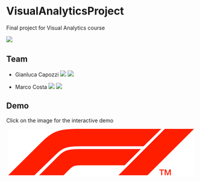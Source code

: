 # VisualAnalyticsProject
Final project for Visual Analytics course

<a href="https://www.dis.uniroma1.it/"><img src="http://www.dis.uniroma1.it/sites/default/files/marchio%20logo%20eng%20jpg.jpg" width="1000"></a>

## Team
* Gianluca Capozzi <a href="https://github.com/GianlucaCapozzi"><img src="https://upload.wikimedia.org/wikipedia/commons/thumb/9/91/Octicons-mark-github.svg/1024px-Octicons-mark-github.svg.png" width="20"></a>
<a href="https://www.linkedin.com/in/gianluca-capozzi-b9a75a16b/"><img src="https://www.tecnomagazine.it/tech/wp-content/uploads/2013/05/linkedin-aggiungere-immagini.png" width="20"></a>

* Marco Costa <a href="https://github.com/marcocosta96"><img src="https://upload.wikimedia.org/wikipedia/commons/thumb/9/91/Octicons-mark-github.svg/1024px-Octicons-mark-github.svg.png" width="20"></a>
<a href="https://www.linkedin.com/in/marco-costa-ecs"><img src="https://www.tecnomagazine.it/tech/wp-content/uploads/2013/05/linkedin-aggiungere-immagini.png" width="20"></a>

## Demo
Click on the image for the interactive demo
<p align="center">
    <a href="#"><img src="src/images/f1_logo.png"><a>
</p>
